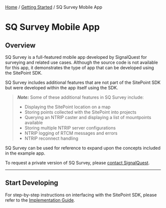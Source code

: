 [Home](../index.md) / [Getting Started](../index.md#getting-started) / SQ Survey Mobile App

# SQ Survey Mobile App

## Overview

SQ Survey is a full-featured mobile app developed by SignalQuest for surveying and related use cases. Although the source code is not available for this app, it demonstrates the type of app that can be developed using the SitePoint SDK.

SQ Survey includes additional features that are not part of the SitePoint SDK but were developed within the app itself using the SDK.

> **_Note:_** Some of these additional features in SQ Survey include:
> - Displaying the SitePoint location on a map
> - Storing points collected with the SitePoint into projects
> - Querying an NTRIP caster and displaying a list of mountpoints available
> - Storing multiple NTRIP server configurations
> - NTRIP logging of RTCM messages and errors
> - NTRIP reconnect handling

SQ Survey can be used for reference to expand upon the concepts included in the example app.

To request a private version of SQ Survey, please [contact SignalQuest](https://signalquest.com/contact/corporate-information/).

<hr>

## Start Developing

For step-by-step instructions on interfacing with the SitePoint SDK, please refer to the [Implementation Guide](../Implementation_Guide/B1_Implementation_Guide.md).
